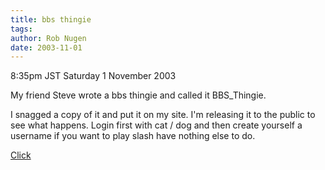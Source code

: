 ```yaml
---
title: bbs thingie
tags: 
author: Rob Nugen
date: 2003-11-01
---
```


<p class=date>8:35pm JST Saturday 1 November 2003</p>

<p>My friend Steve wrote a bbs thingie and called it BBS_Thingie.</p>

<p>I snagged a copy of it and put it on my site.  I'm releasing it to
the public to see what happens.  Login first with cat / dog and then
create yourself a username if you want to play slash have nothing else
to do.</p>

<p><a href="/cgi-local/bbs_thingie/showall">Click</a></p>
